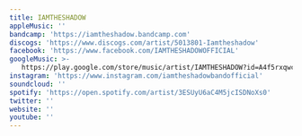 ```yaml
---
title: IAMTHESHADOW
appleMusic: ''
bandcamp: 'https://iamtheshadow.bandcamp.com'
discogs: 'https://www.discogs.com/artist/5013801-Iamtheshadow'
facebook: 'https://www.facebook.com/IAMTHESHADOWOFFICIAL'
googleMusic: >-
   https://play.google.com/store/music/artist/IAMTHESHADOW?id=A4f5rxqwc4phh27w644s2gbs76u
instagram: 'https://www.instagram.com/iamtheshadowbandofficial'
soundcloud: ''
spotify: 'https://open.spotify.com/artist/3ESUyU6aC4M5jcISDNoXs0'
twitter: ''
website: ''
youtube: ''
---
```

